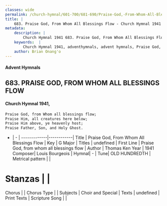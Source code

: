 ```yaml
---
classes: wide
permalink: /church-hymnal/601-700/681-690/Praise-God,-From-Whom-All-Blessings-Flow/
title: |
    683. Praise God, From Whom All Blessings Flow - Church Hymnal 1941
metadata:
    description: |
        Church Hymnal 1941 683. Praise God, From Whom All Blessings Flow. Praise God, from Whom all blessings flow; Praise Him, all creatures here below; Praise Him above, ye heavenly host; Praise Father, Son, and Holy Ghost. 
    keywords:  |
        Church Hymnal 1941, adventhymnals, advent hymnals, Praise God, From Whom All Blessings Flow, Praise God, from whom all blessings flow. 
    author: Brian Onang'o
---
```


#### Advent Hymnals
## 683. PRAISE GOD, FROM WHOM ALL BLESSINGS FLOW
####  Church Hymnal 1941,

```txt
Praise God, from Whom all blessings flow;
Praise Him, all creatures here below;
Praise Him above, ye heavenly host;
Praise Father, Son, and Holy Ghost.

```

- |   -  |
-------------|------------|
Title | Praise God, From Whom All Blessings Flow |
Key | G Major |
Titles | undefined |
First Line | Praise God, from whom all blessings flow |
Author | Thomas Ken
Year | 1941
Composer| Louis Bourgeois |
Hymnal|  - |
Tune| OLD HUNDREDTH |
Metrical pattern | |
# Stanzas |  |
Chorus |  |
Chorus Type |  |
Subjects | Choir and Special |
Texts | undefined |
Print Texts | 
Scripture Song |  |
    
